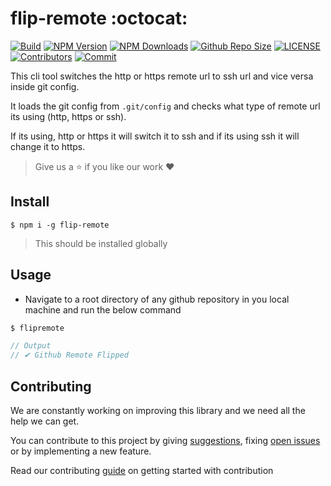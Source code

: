 # flip-remote :octocat:

[![Build](https://github.com/arshadkazmi42/flip-remote/actions/workflows/nodejs.yml/badge.svg)](https://github.com/arshadkazmi42/flip-remote/actions/workflows/nodejs.yml)
[![NPM Version](https://img.shields.io/npm/v/flip-remote.svg)](https://www.npmjs.com/package/flip-remote)
[![NPM Downloads](https://img.shields.io/npm/dt/flip-remote.svg)](https://www.npmjs.com/package/flip-remote)
[![Github Repo Size](https://img.shields.io/github/repo-size/arshadkazmi42/flip-remote.svg)](https://github.com/arshadkazmi42/flip-remote)
[![LICENSE](https://img.shields.io/npm/l/flip-remote.svg)](https://github.com/arshadkazmi42/flip-remote/blob/master/LICENSE)
[![Contributors](https://img.shields.io/github/contributors/arshadkazmi42/flip-remote.svg)](https://github.com/arshadkazmi42/flip-remote/graphs/contributors)
[![Commit](https://img.shields.io/github/last-commit/arshadkazmi42/flip-remote.svg)](https://github.com/arshadkazmi42/flip-remote/commits/master)

This cli tool switches the http or https remote url to ssh url and vice versa inside git config.

It loads the git config from `.git/config` and checks what type of remote url its using (http, https or ssh).

If its using, http or https it will switch it to ssh and if its using ssh it will change it to https. 

> Give us a :star: if you like our work :heart:

## Install

```
$ npm i -g flip-remote
```

> This should be installed globally

## Usage

- Navigate to a root directory of any github repository in you local machine and run the below command

```javascript
$ flipremote

// Output
// ✔ Github Remote Flipped
```

## Contributing

We are constantly working on improving this library and we need all the help we can get. 

You can contribute to this project by giving [suggestions](https://github.com/arshadkazmi42/flip-remote/issues/new), fixing [open issues](https://github.com/arshadkazmi42/flip-remote/issues) or by implementing a new feature. 

Read our contributing [guide](CONTRIBUTING.md) on getting started with contribution
